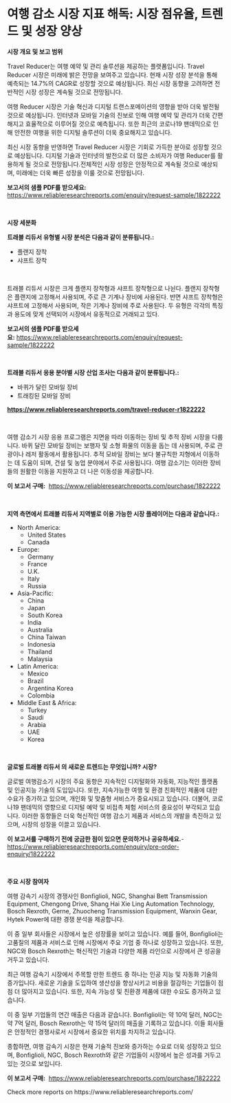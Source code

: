 <p><h1>여행 감소 시장 지표 해독: 시장 점유율, 트렌드 및 성장 양상</h1></p><p><strong>시장 개요 및 보고 범위</strong></p>
<p><p>Travel Reducer는 여행 예약 및 관리 솔루션을 제공하는 플랫폼입니다. Travel Reducer 시장은 미래에 밝은 전망을 보여주고 있습니다. 현재 시장 성장 분석을 통해 예측되는 14.7%의 CAGR로 성장할 것으로 예상됩니다. 최신 시장 동향을 고려하면 전반적인 시장 성장은 계속될 것으로 전망됩니다.</p><p>여행 Reducer 시장은 기술 혁신과 디지털 트랜스포메이션의 영향을 받아 더욱 발전될 것으로 예상됩니다. 인터넷과 모바일 기술의 진보로 인해 여행 예약 및 관리가 더욱 간편해지고 효율적으로 이루어질 것으로 예측됩니다. 또한 최근의 코로나19 팬데믹으로 인해 안전한 여행을 위한 디지털 솔루션이 더욱 중요해지고 있습니다.</p><p>최신 시장 동향을 반영하면 Travel Reducer 시장은 기회로 가득한 분야로 성장할 것으로 예상됩니다. 디지털 기술과 인터넷의 발전으로 더 많은 소비자가 여행 Reducer를 활용하게 될 것으로 전망됩니다.전체적인 시장 성장은 안정적으로 계속될 것으로 예상되며, 미래에는 더욱 빠른 성장을 이룰 것으로 전망됩니다.</p></p>
<p><strong>보고서의 샘플 PDF를 받으세요:</strong> <a href="https://www.reliableresearchreports.com/enquiry/request-sample/1822222">https://www.reliableresearchreports.com/enquiry/request-sample/1822222</a></p>
<p>&nbsp;</p>
<p><strong>시장 세분화</strong></p>
<p><strong>트래블 리듀서 유형별 시장 분석은 다음과 같이 분류됩니다.:</strong></p>
<p><ul><li>플랜지 장착</li><li>샤프트 장착</li></ul></p>
<p>&nbsp;</p>
<p><p>트래블 리듀서 시장은 크게 플랜지 장착형과 샤프트 장착형으로 나뉜다. 플랜지 장착형은 플랜지에 고정해서 사용되며, 주로 큰 기계나 장비에 사용된다. 반면 샤프트 장착형은 샤프트에 고정해서 사용되며, 작은 기계나 장비에 주로 사용된다. 두 유형은 각각의 특징과 용도에 맞게 선택되어 시장에서 유동적으로 거래되고 있다.</p></p>
<p><strong>보고서의 샘플 PDF를 받으세요:</strong>&nbsp;<a href="https://www.reliableresearchreports.com/enquiry/request-sample/1822222">https://www.reliableresearchreports.com/enquiry/request-sample/1822222</a></p>
<p>&nbsp;</p>
<p><strong> 트래블 리듀서 응용 분야별 시장 산업 조사는 다음과 같이 분류됩니다.:</strong></p>
<p><ul><li>바퀴가 달린 모바일 장비</li><li>트래킹된 모바일 장비</li></ul></p>
<p><strong><a href="https://www.reliableresearchreports.com/travel-reducer-r1822222">https://www.reliableresearchreports.com/travel-reducer-r1822222</a></strong></p>
<p>&nbsp;</p>
<p><p>여행 감소기 시장 응용 프로그램은 지면을 따라 이동하는 장비 및 추적 장비 시장을 다룹니다. 바퀴 달린 모바일 장비는 보행자 및 소형 화물의 이동을 돕는 데 사용되며, 주로 관광이나 레저 활동에서 활용됩니다. 추적 모바일 장비는 보다 불규칙한 지형에서 이동하는 데 도움이 되며, 건설 및 농업 분야에서 주로 사용됩니다. 여행 감소기는 이러한 장비들의 원활한 이동을 지원하고 더 나은 이동성을 제공합니다.</p></p>
<p><strong>이 보고서 구매:</strong>&nbsp; <a href="https://www.reliableresearchreports.com/purchase/1822222">https://www.reliableresearchreports.com/purchase/1822222</a></p>
<p>&nbsp;</p>
<p><strong>지역 측면에서 트래블 리듀서 지역별로 이용 가능한 시장 플레이어는 다음과 같습니다.:</strong></p>
<p><ul>
    <li>
        North America:
        <ul>
            <li>United States</li>
            <li>Canada</li>
        </ul>
    </li>
    <li>
        Europe:
        <ul>
            <li>Germany</li>
            <li>France</li>
            <li>U.K.</li>
            <li>Italy</li>
            <li>Russia</li>
        </ul>
    </li>
    <li>
        Asia-Pacific:
        <ul>
            <li>China</li>
            <li>Japan</li>
            <li>South Korea</li>
            <li>India</li>
            <li>Australia</li>
            <li>China Taiwan</li>
            <li>Indonesia</li>
            <li>Thailand</li>
            <li>Malaysia</li>
        </ul>
    </li>
    <li>
        Latin America:
        <ul>
            <li>Mexico</li>
            <li>Brazil</li>
            <li>Argentina Korea</li>
            <li>Colombia</li>
        </ul>
    </li>
    <li>
        Middle East & Africa:
        <ul>
            <li>Turkey</li>
            <li>Saudi</li>
            <li>Arabia</li>
            <li>UAE</li>
            <li>Korea</li>
        </ul>
    </li>
    </ul></p>
<p>&nbsp;</p>
<p><strong>글로벌 트래블 리듀서 의 새로운 트렌드는 무엇입니까? 시장?</strong></p>
<p><p>글로벌 여행감소기 시장의 주요 동향은 지속적인 디지털화와 자동화, 지능적인 플랫폼 및 인공지능 기술의 도입입니다. 또한, 지속가능한 여행 및 환경 친화적인 제품에 대한 수요가 증가하고 있으며, 개인화 및 맞춤형 서비스가 중요시되고 있습니다. 더불어, 코로나19 팬데믹의 영향으로 디지털 예약 및 비접촉 체험 서비스의 중요성이 부각되고 있습니다. 이러한 동향들은 더욱 혁신적인 여행 감소기 제품과 서비스의 개발을 촉진하고 있으며, 시장의 성장을 이끌고 있습니다.</p></p>
<p><strong>이 보고서를 구매하기 전에 궁금한 점이 있으면 문의하거나 공유하세요.</strong>- <a href="https://www.reliableresearchreports.com/enquiry/pre-order-enquiry/1822222">https://www.reliableresearchreports.com/enquiry/pre-order-enquiry/1822222</a></p>
<p>&nbsp;</p>
<p><strong>주요 시장 참여자</strong></p>
<p><p>여행 감속기 시장의 경쟁사인 Bonfiglioli, NGC, Shanghai Bett Transmission Equipment, Chengong Drive, Shang Hai Xie Ling Automation Technology, Bosch Rexroth, Gerne, Zhuocheng Transmission Equipment, Wanxin Gear, Hytek Power에 대한 경쟁 분석을 제공합니다. </p><p>이 중 일부 회사들은 시장에서 높은 성장률을 보이고 있습니다. 예를 들어, Bonfiglioli는 고품질의 제품과 서비스로 인해 시장에서 주요 기업 중 하나로 성장하고 있습니다. 또한, NGC와 Bosch Rexroth는 혁신적인 기술과 다양한 제품 라인으로 시장에서 큰 성공을 거두고 있습니다.</p><p>최근 여행 감속기 시장에서 주목할 만한 트렌드 중 하나는 인공 지능 및 자동화 기술의 증가입니다. 새로운 기술을 도입하여 생산성을 향상시키고 비용을 절감하는 기업들이 점점 더 많아지고 있습니다. 또한, 지속 가능성 및 친환경 제품에 대한 수요도 증가하고 있습니다.</p><p>이 중 일부 기업들의 연간 매출은 다음과 같습니다. Bonfiglioli는 약 10억 달러, NGC는 약 7억 달러, Bosch Rexroth는 약 15억 달러의 매출을 기록하고 있습니다. 이들 회사들은 안정적인 경쟁사로서 시장에서 중요한 위치를 차지하고 있습니다.</p><p>종합하면, 여행 감속기 시장은 현재 기술적 진보와 증가하는 수요로 더욱 성장하고 있으며, Bonfiglioli, NGC, Bosch Rexroth와 같은 기업들이 시장에서 높은 성과를 거두고 있는 것으로 보입니다.</p></p>
<p><strong>이 보고서 구매:</strong>&nbsp;&nbsp;<a href="https://www.reliableresearchreports.com/purchase/1822222">https://www.reliableresearchreports.com/purchase/1822222</a></p>
<p>Check more reports on https://www.reliableresearchreports.com/</p>